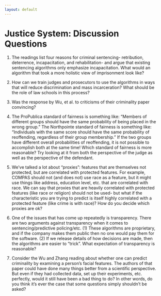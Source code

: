 ```yaml
---
layout: default
---
```


# Justice System: Discussion Questions

1. The readings list four reasons for criminal sentencing- retribution, deterrence, incapacitation, and rehabilitation- and argue that existing sentencing algorithms only emphasize incapacitation.  What would an algorithm that took a more holistic view of imprisonment look like?

2. How can we train judges and prosecutors to use the algorithms in ways that will reduce discrimination and mass incarceration? What should be the role of law schools in this process?

3. Was the response by Wu, et al. to criticisms of their criminality paper convincing?

4. The ProPublica standard of fairness is something like: “Members of different groups should have the same probability of being placed in the wrong group.”  The Northpointe standard of fairness is something like: “Individuals with the same score should have the same probability of reoffending, regardless of their group membership.”  If the two groups have different overall probabilities of reoffending, it is not possible to accomplish both at the same time!  Which standard of fairness is more reasonable?  Try looking at it from both the perspective of the judge as well as the perspective of the defendant.

5. We’ve talked a lot about “proxies”: features that are themselves not protected, but are correlated with protected features.  For example, COMPAS should not (and does not) use race as a feature, but it might use things like address, education level, etc. that are correlated with race.  We can say that proxies that are heavily correlated with protected features (like race or religion) should not be used- but what if the characteristic you are trying to predict is itself highly correlated with a protected feature (like crime is with race)?  How do you decide which proxies are ok?  

6. One of the issues that has come up repeatedly is transparency.  There are two arguments against transparency when it comes to sentencing/predictive policing/etc.  (1) These algorithms are proprietary, and if the company makes them public then no one would pay them for the software.  (2) If we release details of how decisions are made, then the algorithms are easier to “trick”.  What expectation of transparency is reasonable?

7. Consider the Wu and Zhang reading about whether one can predict criminality by examining a person’s facial features.  The authors of that paper could have done many things better from a scientific perspective.  But even if they had collected data, set up their experiments, etc. perfectly, would it still have been a bad thing to do?  In other words, do you think it’s ever the case that some questions simply shouldn’t be asked?  
